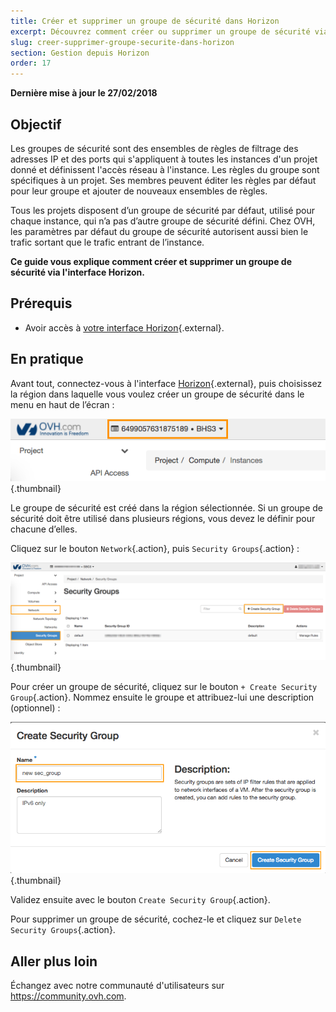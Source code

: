 ```yaml
---
title: Créer et supprimer un groupe de sécurité dans Horizon
excerpt: Découvrez comment créer ou supprimer un groupe de sécurité via Horizon
slug: creer-supprimer-groupe-securite-dans-horizon
section: Gestion depuis Horizon
order: 17
---
```


**Dernière mise à jour le 27/02/2018**


## Objectif

Les groupes de sécurité sont des ensembles de règles de filtrage des adresses IP et des ports qui s'appliquent à toutes les instances d'un projet donné et définissent l'accès réseau à l'instance. Les règles du groupe sont spécifiques à un projet. Ses membres peuvent éditer les règles par défaut pour leur groupe et ajouter de nouveaux ensembles de règles.

Tous les projets disposent d’un groupe de sécurité par défaut, utilisé pour chaque instance, qui n’a pas d’autre groupe de sécurité défini. Chez OVH, les paramètres par défaut du groupe de sécurité autorisent aussi bien le trafic sortant que le trafic entrant de l’instance.

**Ce guide vous explique comment créer et supprimer un groupe de sécurité via l'interface Horizon.**

## Prérequis

- Avoir accès à [votre interface Horizon](../creer-un-acces-a-horizon/){.external}.


## En pratique

Avant tout, connectez-vous à l'interface [Horizon](https://horizon.cloud.ovh.net/){.external}, puis choisissez la région dans laquelle vous voulez créer un groupe de sécurité dans le menu en haut de l’écran :

![Choix de région](images/1_H_sec_groups_region_choosing.png){.thumbnail}

Le groupe de sécurité est créé dans la région sélectionnée. Si un groupe de sécurité doit être utilisé dans plusieurs régions, vous devez le définir pour chacune d’elles.


Cliquez sur le bouton `Network`{.action}, puis `Security Groups`{.action} :

![Groupes de sécurité](images/2_H_crete_sec_group.png){.thumbnail}

Pour créer un groupe de sécurité, cliquez sur le bouton `+ Create Security Group`{.action}. Nommez ensuite le groupe et attribuez-lui une description (optionnel) :

![Création de groupes de sécurité](images/3_H_new_sec_gr_name.png){.thumbnail}

Validez ensuite avec le bouton `Create Security Group`{.action}.

Pour supprimer un groupe de sécurité, cochez-le et cliquez sur `Delete Security Groups`{.action}.


## Aller plus loin

Échangez avec notre communauté d'utilisateurs sur <https://community.ovh.com>.
